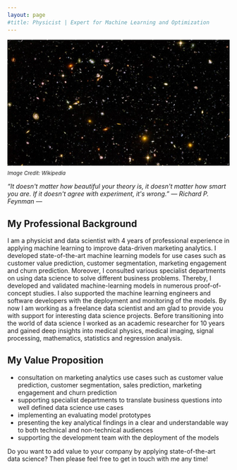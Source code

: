 ```yaml
---
layout: page
#title: Physicist | Expert for Machine Learning and Optimization 
---
```


![universe](images/artificial_intelligence.png)\
<sub>*Image Credit: Wikipedia*

*“It doesn't matter how beautiful your theory is, it doesn't matter how smart you are. If it doesn't agree with experiment, it's wrong.” ― Richard P. Feynman ―*


## My Professional Background
I am a physicist and data scientist with 4 years of professional experience in applying machine learning to improve data-driven marketing analytics. I developed state-of-the-art machine learning models for use cases such as customer value prediction, customer segmentation, marketing engagement and churn prediction. Moreover, I consulted various specialist departments on using data science to solve different business problems. Thereby, I developed and validated machine-learning models in numerous proof-of-concept studies. I also supported the machine learning engineers and software developers with the deployment and monitoring of the models. By now I am working as a freelance data scientist and am glad to provide you with support for interesting data science projects. Before transitioning into the world of data science I worked as an academic researcher for 10 years and gained deep insights into medical physics, medical imaging, signal processing, mathematics, statistics and regression analysis. 

## My Value Proposition
- consultation on marketing analytics use cases such as customer value prediction, customer segmentation, sales prediction, marketing engagement and churn prediction
- supporting specialist departments to translate business questions into well defined data science use cases
- implementing an evaluating model prototypes
- presenting the key analytical findings in a clear and understandable way to both technical and non-technical audiences 
- supporting the development team with the deployment of the models

Do you want to add value to your company by applying state-of-the-art data science? Then please feel free to get in touch with me any time!
